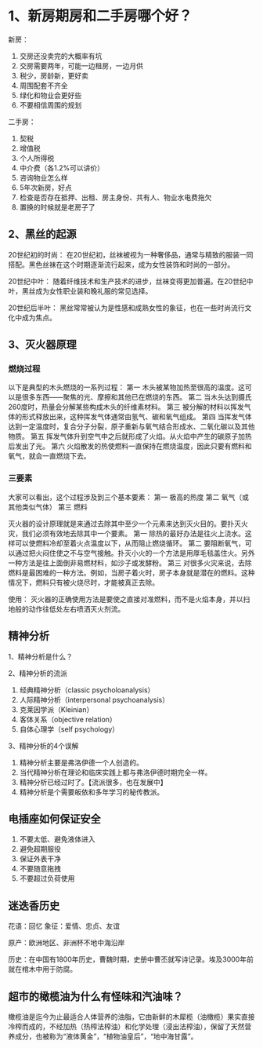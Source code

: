 # 1、新房期房和二手房哪个好？

新房：
1. 交房还没卖完的大概率有坑
2. 交房需要两年，可能一边租房，一边月供
3. 税少，房龄新，更好卖
4. 周围配套不齐全
5. 绿化和物业会更好些
6. 不要相信周围的规划

二手房：
1. 契税
2. 增值税
3. 个人所得税
4. 中介费（各1.2%可以讲价）
5. 咨询物业怎么样
6. 5年次新房，好点
7. 检查是否存在抵押、出租、房主身份、共有人、物业水电费拖欠
8. 置换的时候就是老房子了


## 2、黑丝的起源


20世纪初的时尚： 在20世纪初，丝袜被视为一种奢侈品，通常与精致的服装一同搭配。黑色丝袜在这个时期逐渐流行起来，成为女性装饰和时尚的一部分。

20世纪中叶： 随着纤维技术和生产技术的进步，丝袜变得更加普遍。在20世纪中叶，黑丝成为女性职业装和晚礼服的常见选择。

20世纪后半叶： 黑丝常常被认为是性感和成熟女性的象征，也在一些时尚流行文化中成为焦点。


## 3、灭火器原理


### 燃烧过程

以下是典型的木头燃烧的一系列过程：
第一 木头被某物加热至很高的温度。这可以是很多东西——聚焦的光、摩擦和其他已在燃烧的东西。
第二 当木头达到摄氏260度时，热量会分解某些构成木头的纤维素材料。
第三 被分解的材料以挥发气体的形式释放出来，这种挥发气体通常由氢气、碳和氧气组成。
第四 当挥发气体达到一定温度时，复合分子分裂，原子重新与氧气结合形成水、二氧化碳以及其他物质。
第五 挥发气体升到空气中之后就形成了火焰。从火焰中产生的碳原子加热后发出了光。
第六 火焰散发的热使燃料一直保持在燃烧温度，因此只要有燃料和氧气，就会一直燃烧下去。

### 三要素

大家可以看出，这个过程涉及到三个基本要素：
第一 极高的热度
第二 氧气（或其他类似气体）
第三 燃料

灭火器的设计原理就是来通过去除其中至少一个元素来达到灭火目的。要扑灭火灾，我们必须有效地去除其中一个要素。
第一 除热的最好办法是往火上浇水。这样可以使燃料冷却至着火点温度以下，从而阻止燃烧循环。
第二 要阻断氧气，可以通过把火闷住使之不与空气接触。扑灭小火的一个方法是用厚毛毯盖住火。另外一种方法是往上面倒非易燃材料，如沙子或发酵粉。
第三 对很多火灾来说，去除燃料是最困难的一种方法。例如，当房子着火时，房子本身就是潜在的燃料。这种情况下，燃料只有被火烧尽时，才能被真正去除。

使用：
灭火器的正确使用方法是要使之直接对准燃料，而不是火焰本身，并以扫地般的动作往低处左右喷洒灭火剂流。


## 精神分析

1、精神分析是什么？

2、精神分析的流派
1. 经典精神分析（classic psycholoanalysis）
2. 人际精神分析（interpersonal psychoanalysis）
3. 克莱因学派（Kleinian）
4. 客体关系（objective relation）
5. 自体心理学（self psychology）

3、精神分析的4个误解
1. 精神分析主要是弗洛伊德一个人创造的。
2. 当代精神分析在理论和临床实践上都与弗洛伊德时期完全一样。
3. 精神分析已经过时了。【流派很多，也在发展中】
4. 精神分析是个需要皈依和多年学习的秘传教派。


## 电插座如何保证安全

1. 不要太低、避免液体进入
2. 避免超期服役
3. 保证外表干净
4. 不要随意拖拽
5. 不要超过负荷使用

## 迷迭香历史

花语：回忆
象征：爱情、忠贞、友谊

原产：欧洲地区、非洲杯不地中海沿岸

历史：在中国有1800年历史，曹魏时期，史册中曹丕就写诗记录。埃及3000年前就在棺木中用于防腐。

## 超市的橄榄油为什么有怪味和汽油味？


橄榄油是迄今为止最适合人体营养的油脂，它由新鲜的木犀榄（油橄榄）果实直接冷榨而成的，不经加热（热榨法榨油）和化学处理（浸出法榨油），保留了天然营养成分，也被称为“液体黄金”，“植物油皇后”，“地中海甘露”。


